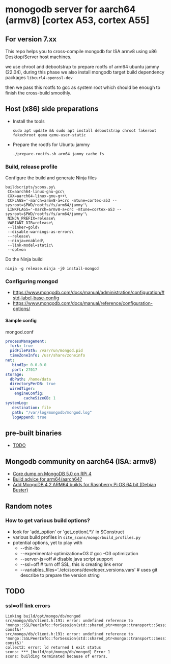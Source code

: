 # monogodb server for aarch64 (armv8) [cortex A53, cortex A55]

## For version 7.xx

This repo helps you to cross-compile mongodb for ISA armv8 using x86 Desktop/Server host machines.

we use chroot and debootstrap to prepare rootfs of arm64 ubuntu jammy (22.04), during this phase we also install mongodb target build dependency packages
`libcurl4-openssl-dev`

then we pass this rootfs to gcc as system root which should be enough to finish the cross-build smoothly.

## Host (x86) side preparations

- Install the tools
  ```
  sudo apt update && sudo apt install debootstrap chroot fakeroot fakechroot qemu qemu-user-static
  ```
- Prepare the rootfs for Ubuntu jammy
  ```
  ./prepare-rootfs.sh arm64 jammy cache fs
  ```

### Build, release profile

Configure the build and generate Ninja files
```
buildscripts/scons.py\
 CC=aarch64-linux-gnu-gcc\
 CXX=aarch64-linux-gnu-g++\
 CCFLAGS='-march=armv8-a+crc -mtune=cortex-a53 --sysroot=$PWD/rootfs/fs/arm64/jammy'\
 LINKFLAGS='-march=armv8-a+crc -mtune=cortex-a53 --sysroot=$PWD/rootfs/fs/arm64/jammy'\
 NINJA_PREFIX=release\
 VARIANT_DIR=release\
 --linker=gold\
 --disable-warnings-as-errors\
 --release\
 --ninja=enabled\
 --link-model=static\
 --opt=on
```

Do the Ninja build
```
ninja -g release.ninja -j0 install-mongod
```

### Configuring mongod
- https://www.mongodb.com/docs/manual/administration/configuration/#std-label-base-config
- https://www.mongodb.com/docs/manual/reference/configuration-options/

#### Sample config
mongod.conf
```yaml
processManagement:
  fork: true
  pidFilePath: /var/run/mongod.pid
  timeZoneInfo: /usr/share/zoneinfo
net:
   bindIp: 0.0.0.0
   port: 27017
storage:
  dbPath: /home/data
  directoryPerDB: true
  wiredTiger:
    engineConfig:
        cacheSizeGB: 1
systemLog:
   destination: file
   path: "/var/log/mongodb/mongod.log"
   logAppend: true
```

## pre-built binaries
- [TODO](https://github.com/123swk123/mongodb-armv8-a)

## Mongodb community on aarch64 (ISA: armv8)
- [Core dump on MongoDB 5.0 on RPi 4](https://www.mongodb.com/community/forums/t/core-dump-on-mongodb-5-0-on-rpi-4/115291)
- [Build advice for arm64/aarch64?](https://www.mongodb.com/community/forums/t/build-advice-for-arm64-aarch64/16736)
- [Add MongoDB 4.2 ARM64 builds for Raspberry Pi OS 64 bit (Debian Buster)](https://www.mongodb.com/community/forums/t/add-mongodb-4-2-arm64-builds-for-raspberry-pi-os-64-bit-debian-buster/5046)

## Random notes
### How to get various build options?
- look for 'add_option' or 'get_option\(.*\)' in SConstruct
- various build profiles in `site_scons/mongo/build_profiles.py`
- potential options, yet to play with
	- --thin-lto
	- --experimental-optimization=O3 # gcc -O3 optimization
	- --server-js=off # disable java script support
	- --ssl=off # turn off SSL, this is creating link error
 	- --variables_files='./etc/scons/developer_versions.vars' # uses git describe to prepare the version string

## TODO
### ssl=off link errors
```
Linking build/opt/mongo/db/mongod
src/mongo/db/client.h:191: error: undefined reference to 'mongo::SSLPeerInfo::forSession(std::shared_ptr<mongo::transport::Session> const&)'
src/mongo/db/client.h:191: error: undefined reference to 'mongo::SSLPeerInfo::forSession(std::shared_ptr<mongo::transport::Session> const&)'
collect2: error: ld returned 1 exit status
scons: *** [build/opt/mongo/db/mongod] Error 1
scons: building terminated because of errors.
```
